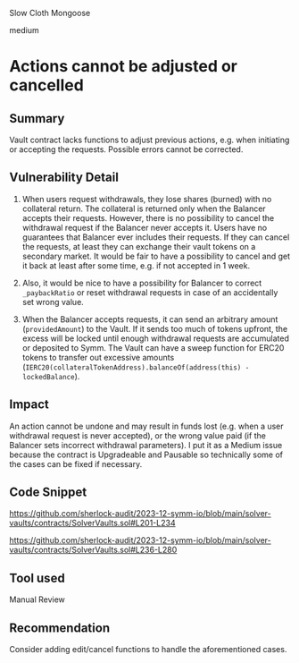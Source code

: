 Slow Cloth Mongoose

medium

# Actions cannot be adjusted or cancelled

## Summary

Vault contract lacks functions to adjust previous actions, e.g. when initiating or accepting the requests. Possible errors cannot be corrected.

## Vulnerability Detail

1) When users request withdrawals, they lose shares (burned) with no collateral return. The collateral is returned only when the Balancer accepts their requests. However, there is no possibility to cancel the withdrawal request if the Balancer never accepts it. Users have no guarantees that Balancer ever includes their requests. If they can cancel the requests, at least they can exchange their vault tokens on a secondary market.
It would be fair to have a possibility to cancel and get it back at least after some time, e.g. if not accepted in 1 week.

2) Also, it would be nice to have a possibility for Balancer to correct `_paybackRatio` or reset withdrawal requests in case of an accidentally set wrong value.

3) When the Balancer accepts requests, it can send an arbitrary amount (`providedAmount`) to the Vault. If it sends too much of tokens upfront, the excess will be locked until enough withdrawal requests are accumulated or deposited to Symm. The Vault can have a sweep function for ERC20 tokens to transfer out excessive amounts (```IERC20(collateralTokenAddress).balanceOf(address(this) - lockedBalance```).

## Impact

An action cannot be undone and may result in funds lost (e.g. when a user withdrawal request is never accepted), or the wrong value paid (if the Balancer sets incorrect withdrawal parameters). 
I put it as a Medium issue because the contract is Upgradeable and Pausable so technically some of the cases can be fixed if necessary.

## Code Snippet

https://github.com/sherlock-audit/2023-12-symm-io/blob/main/solver-vaults/contracts/SolverVaults.sol#L201-L234

https://github.com/sherlock-audit/2023-12-symm-io/blob/main/solver-vaults/contracts/SolverVaults.sol#L236-L280

## Tool used

Manual Review

## Recommendation

Consider adding edit/cancel functions to handle the aforementioned cases.